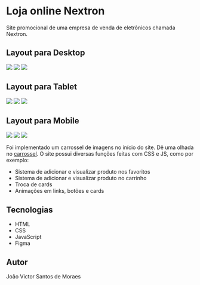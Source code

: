 # Loja online Nextron

Site promocional de uma empresa de venda de eletrônicos chamada Nextron.

## Layout para Desktop
![](./img/começo.png)
![](./img/meio.png)
![](./img/final%20(2).png)

## Layout para Tablet
![](./img/tablet1.png)
![](./img/tablet2.png)
![](./img/tablet3.png)

## Layout para Mobile
![](./img/mobile1.png)
![](./img/mobile2.png)
![](./img/mobile3.png)

Foi implementado um carrossel de imagens no início do site. Dê uma olhada no [carrossel](https://joaomoraes28.github.io/Loja_Virtual/). 
O site possui diversas funções feitas com CSS e JS, como por exemplo:

* Sistema de adicionar e visualizar produto nos favoritos 
* Sistema de adicionar e visualizar produto no carrinho
* Troca de cards
* Animações em links, botões e cards

## Tecnologias
* HTML
* CSS
* JavaScript
* Figma

## Autor
João Victor Santos de Moraes